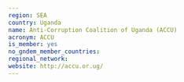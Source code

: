 ```yaml
---
region: SEA
country: Uganda
name: Anti-Corruption Coalition of Uganda (ACCU)
acronym: ACCU
is_member: yes
no_gndem_member_countries: 
regional_network: 
website: http://accu.or.ug/
---
```

